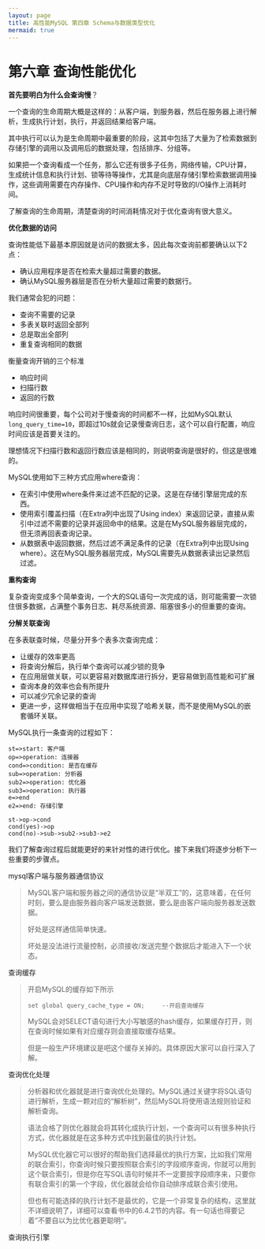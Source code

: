 ```yaml
---
layout: page
title: 高性能MySQL 第四章 Schema与数据类型优化
mermaid: true
---
```


# 第六章 查询性能优化

**首先要明白为什么会查询慢**？

一个查询的生命周期大概是这样的：从客户端，到服务器，然后在服务器上进行解析，生成执行计划，执行，并返回结果给客户端。

其中执行可以认为是生命周期中最重要的阶段，这其中包括了大量为了检索数据到存储引擎的调用以及调用后的数据处理，包括排序、分组等。

如果把一个查询看成一个任务，那么它还有很多子任务，网络传输，CPU计算，生成统计信息和执行计划、锁等待等操作，尤其是向底层存储引擎检索数据调用操作，这些调用需要在内存操作、CPU操作和内存不足时导致的I/O操作上消耗时间。

了解查询的生命周期，清楚查询的时间消耗情况对于优化查询有很大意义。



**优化数据的访问**

查询性能低下最基本原因就是访问的数据太多，因此每次查询前都要确认以下2点：

- 确认应用程序是否在检索大量超过需要的数据。
- 确认MySQL服务器层是否在分析大量超过需要的数据行。



我们通常会犯的问题：

- 查询不需要的记录
- 多表关联时返回全部列
- 总是取出全部列
- 重复查询相同的数据



衡量查询开销的三个标准

- 响应时间
- 扫描行数
- 返回的行数

响应时间很重要，每个公司对于慢查询的时间都不一样，比如MySQL默认`long_query_time=10`，即超过10s就会记录慢查询日志，这个可以自行配置，响应时间应该是首要关注的。

理想情况下扫描行数和返回行数应该是相同的，则说明查询是很好的，但这是很难的。



MySQL使用如下三种方式应用where查询：

- 在索引中使用where条件来过滤不匹配的记录。这是在存储引擎层完成的东西。
- 使用索引覆盖扫描（在Extra列中出现了Using index）来返回记录，直接从索引中过滤不需要的记录并返回命中的结果。这是在MySQL服务器层完成的，但无须再回表查询记录。
- 从数据表中返回数据，然后过滤不满足条件的记录（在Extra列中出现Using where）。这在MySQL服务器层完成，MySQL需要先从数据表读出记录然后过滤。



**重构查询**

复杂查询变成多个简单查询，一个大的SQL语句一次完成的话，则可能需要一次锁住很多数据，占满整个事务日志、耗尽系统资源、阻塞很多小的但重要的查询。



**分解关联查询**

在多表联查时候，尽量分开多个表多次查询完成：

- 让缓存的效率更高
- 将查询分解后，执行单个查询可以减少锁的竞争
- 在应用层做关联，可以更容易对数据库进行拆分，更容易做到高性能和可扩展
- 查询本身的效率也会有所提升
- 可以减少冗余记录的查询
- 更进一步，这样做相当于在应用中实现了哈希关联，而不是使用MySQL的嵌套循环关联。



MySQL执行一条查询的过程如下：

```flow
st=>start: 客户端
op=>operation: 连接器
cond=>condition: 是否在缓存
sub=>operation: 分析器
sub2=>operation: 优化器
sub3=>operation: 执行器
e=>end
e2=>end: 存储引擎

st->op->cond
cond(yes)->op
cond(no)->sub->sub2->sub3->e2
```



我们了解查询过程后就能更好的来针对性的进行优化。接下来我们将逐步分析下一些重要的步骤点。

mysql客户端与服务器通信协议

> MySQL客户端和服务器之间的通信协议是“半双工”的，这意味着，在任何时刻，要么是由服务器向客户端发送数据，要么是由客户端向服务器发送数据。
>
> 好处是这样通信简单快速。
>
> 坏处是没法进行流量控制，必须接收/发送完整个数据后才能进入下一个状态。

查询缓存

> 开启MySQL的缓存如下所示
>
> `set global query_cache_type = ON;     --开启查询缓存`
>
> MySQL会对SELECT语句进行大小写敏感的hash缓存，如果缓存打开，则在查询时候如果有对应缓存则会直接取缓存结果。
>
> 但是一般生产环境建议是吧这个缓存关掉的。具体原因大家可以自行深入了解。

查询优化处理

> 分析器和优化器就是进行查询优化处理的。MySQL通过关键字将SQL语句进行解析，生成一颗对应的“解析树”，然后MySQL将使用语法规则验证和解析查询。
>
> 语法合格了则优化器就会将其转化成执行计划，一个查询可以有很多种执行方式，优化器就是在这多种方式中找到最佳的执行计划。
>
> MySQL优化器它可以很好的帮助我们选择最优的执行方案，比如我们常用的联合索引，你查询时候只要按照联合索引的字段顺序查询，你就可以用到这个联合索引，但是你在写SQL语句时候并不一定要按字段顺序来，只要你有联合索引的第一个字段，优化器就会给你自动排序成联合索引使用。
>
> 但也有可能选择的执行计划不是最优的，它是一个非常复杂的结构，这里就不详细说明了，详细可以查看书中的6.4.2节的内容。有一句话也得要记着”不要自以为比优化器更聪明“。

查询执行引擎


